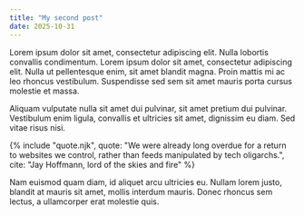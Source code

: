 ```yaml
---
title: "My second post"
date: 2025-10-31
---
```


<p>Lorem ipsum dolor sit amet, consectetur adipiscing elit. Nulla lobortis convallis condimentum. Lorem ipsum dolor sit amet, consectetur adipiscing elit. Nulla ut pellentesque enim, sit amet blandit magna. Proin mattis mi ac leo rhoncus vestibulum. Suspendisse sed sem sit amet mauris porta cursus molestie et massa.</p>

<p>Aliquam vulputate nulla sit amet dui pulvinar, sit amet pretium dui pulvinar. Vestibulum enim ligula, convallis et ultricies sit amet, dignissim eu diam. Sed vitae risus nisi. </p>

{% include "quote.njk", quote: "We were already long overdue for a return to websites we control, rather than feeds manipulated by tech oligarchs.", cite: "Jay Hoffmann, lord of the skies and fire" %}

<p>Nam euismod quam diam, id aliquet arcu ultricies eu. Nullam lorem justo, blandit at mauris sit amet, mollis interdum mauris. Donec rhoncus sem lectus, a ullamcorper erat molestie quis.</p>